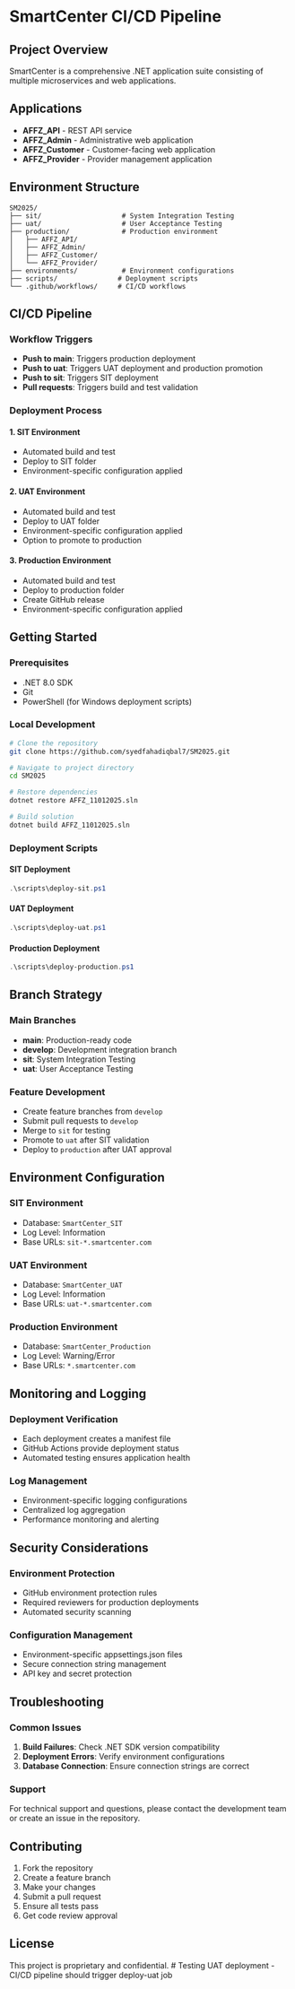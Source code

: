 # SmartCenter CI/CD Pipeline

## Project Overview
SmartCenter is a comprehensive .NET application suite consisting of multiple microservices and web applications.

## Applications
- **AFFZ_API** - REST API service
- **AFFZ_Admin** - Administrative web application
- **AFFZ_Customer** - Customer-facing web application
- **AFFZ_Provider** - Provider management application

## Environment Structure
```
SM2025/
├── sit/                    # System Integration Testing
├── uat/                    # User Acceptance Testing
├── production/             # Production environment
│   ├── AFFZ_API/
│   ├── AFFZ_Admin/
│   ├── AFFZ_Customer/
│   └── AFFZ_Provider/
├── environments/           # Environment configurations
├── scripts/               # Deployment scripts
└── .github/workflows/     # CI/CD workflows
```

## CI/CD Pipeline

### Workflow Triggers
- **Push to main**: Triggers production deployment
- **Push to uat**: Triggers UAT deployment and production promotion
- **Push to sit**: Triggers SIT deployment
- **Pull requests**: Triggers build and test validation

### Deployment Process

#### 1. SIT Environment
- Automated build and test
- Deploy to SIT folder
- Environment-specific configuration applied

#### 2. UAT Environment
- Automated build and test
- Deploy to UAT folder
- Environment-specific configuration applied
- Option to promote to production

#### 3. Production Environment
- Automated build and test
- Deploy to production folder
- Create GitHub release
- Environment-specific configuration applied

## Getting Started

### Prerequisites
- .NET 8.0 SDK
- Git
- PowerShell (for Windows deployment scripts)

### Local Development
```bash
# Clone the repository
git clone https://github.com/syedfahadiqbal7/SM2025.git

# Navigate to project directory
cd SM2025

# Restore dependencies
dotnet restore AFFZ_11012025.sln

# Build solution
dotnet build AFFZ_11012025.sln
```

### Deployment Scripts

#### SIT Deployment
```powershell
.\scripts\deploy-sit.ps1
```

#### UAT Deployment
```powershell
.\scripts\deploy-uat.ps1
```

#### Production Deployment
```powershell
.\scripts\deploy-production.ps1
```

## Branch Strategy

### Main Branches
- **main**: Production-ready code
- **develop**: Development integration branch
- **sit**: System Integration Testing
- **uat**: User Acceptance Testing

### Feature Development
- Create feature branches from `develop`
- Submit pull requests to `develop`
- Merge to `sit` for testing
- Promote to `uat` after SIT validation
- Deploy to `production` after UAT approval

## Environment Configuration

### SIT Environment
- Database: `SmartCenter_SIT`
- Log Level: Information
- Base URLs: `sit-*.smartcenter.com`

### UAT Environment
- Database: `SmartCenter_UAT`
- Log Level: Information
- Base URLs: `uat-*.smartcenter.com`

### Production Environment
- Database: `SmartCenter_Production`
- Log Level: Warning/Error
- Base URLs: `*.smartcenter.com`

## Monitoring and Logging

### Deployment Verification
- Each deployment creates a manifest file
- GitHub Actions provide deployment status
- Automated testing ensures application health

### Log Management
- Environment-specific logging configurations
- Centralized log aggregation
- Performance monitoring and alerting

## Security Considerations

### Environment Protection
- GitHub environment protection rules
- Required reviewers for production deployments
- Automated security scanning

### Configuration Management
- Environment-specific appsettings.json files
- Secure connection string management
- API key and secret protection

## Troubleshooting

### Common Issues
1. **Build Failures**: Check .NET SDK version compatibility
2. **Deployment Errors**: Verify environment configurations
3. **Database Connection**: Ensure connection strings are correct

### Support
For technical support and questions, please contact the development team or create an issue in the repository.

## Contributing

1. Fork the repository
2. Create a feature branch
3. Make your changes
4. Submit a pull request
5. Ensure all tests pass
6. Get code review approval

## License
This project is proprietary and confidential.
#   T e s t i n g   U A T   d e p l o y m e n t   -   C I / C D   p i p e l i n e   s h o u l d   t r i g g e r   d e p l o y - u a t   j o b  
 